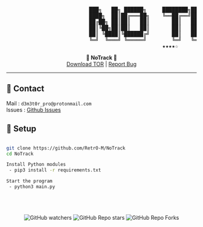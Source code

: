  <pre>
                          ███╗   ██╗ ██████╗     ████████╗██████╗  █████╗  ██████╗██╗  ██╗
                          ████╗  ██║██╔═══██╗    ╚══██╔══╝██╔══██╗██╔══██╗██╔════╝██║ ██╔╝
                          ██╔██╗ ██║██║   ██║       ██║   ██████╔╝███████║██║     █████╔╝ 
                          ██║╚██╗██║██║   ██║       ██║   ██╔══██╗██╔══██║██║     ██╔═██╗ 
                          ██║ ╚████║╚██████╔╝       ██║   ██║  ██║██║  ██║╚██████╗██║  ██╗
                          ╚═╝  ╚═══╝ ╚═════╝        ╚═╝   ╚═╝  ╚═╝╚═╝  ╚═╝ ╚═════╝╚═╝  ╚═╝⠀⠀
                                                 ★★★★☆
</pre>

<p align='center'>
  <b>🚫 NoTrack 🚫</b><br>  
  <a href="https://www.torproject.org/download/">Download TOR</a> |
  <a href="https://github.com/RetrO-M/NoTrack/issues">Report Bug</a>
</p>

-----------------

## 📝 Contact
Mail : `d3m3t0r_pro@protonmail.com`
<br>
Issues : [Github Issues](https://github.com/RetrO-M/NoTrack/issues)

## 🔧 Setup
```sh

git clone https://github.com/RetrO-M/NoTrack
cd NoTrack

Install Python modules 
 - pip3 install -r requirements.txt

Start the program
 - python3 main.py
```

<p align="center">
  <br><br><br>
    <img alt="GitHub watchers" src="https://img.shields.io/github/watchers/RetrO-M/NoTrack?style=social">
    <img alt="GitHub Repo stars" src="https://img.shields.io/github/stars/RetrO-M/NoTrack?style=social">  
    <img alt="GitHub Repo Forks" src="https://img.shields.io/github/forks/RetrO-M/NoTrack?style=social">  
</p>
